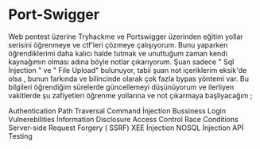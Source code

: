 # Port-Swigger
Web pentest üzerine Tryhackme ve Portswigger üzerinden eğitim yollar serisini öğrenmeye ve ctf'leri çözmeye çalışıyorum.
Bunu yaparken öğrendiklerimi daha kalıcı halde tutmak ve unuttuğum zaman kendi kaynağımın olması adına böyle notlar çıkarıyorum.
Şuan sadece " Sql İnjection " ve " File Upload" bulunuyor, tabii şuan not içeriklerim eksik'de olsa , bunun farkında ve bilincinde olarak çok fazla bypas yöntemi var. Bu bilgileri öğrendiğim sürelerde güncellemeyi düşünüyorum ve ilerliyen vakitlerde 
şu zafiyetleri öğrenme yollarına ve not çıkarmaya başliyacağım ;

Authentication 
Path Traversal 
Command İnjection 
Bussiness Login Vulnerebilities
İnformation Disclosure 
Access Control 
Race Conditions 
Server-side Request Forgery ( SSRF) 
XEE İnjection 
NOSQL İnjection 
APİ Testing
